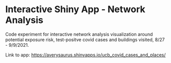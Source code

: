 # Interactive Shiny App - Network Analysis
Code experiment for interactive network analysis visualization around potential exposure risk, test-positve covid cases and buildings visited, 8/27 - 9/9/2021. 

Link to app: https://averysaurus.shinyapps.io/ucb_covid_cases_and_places/


